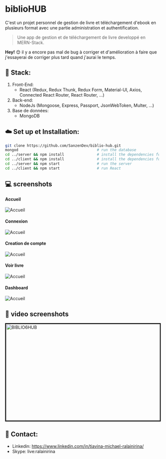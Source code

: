 # biblioHUB
C'est un projet personnel de gestion de livre et téléchargement d'ebook en plusieurs format avec une partie administration et authentification.
> Une app de gestion et de téléchargement de livre developpé en MERN-Stack.

**Hey!** :blush: il y a encore pas mal de bug à corriger et d'amélioration à faire que j'essayerai de corriger plus tard quand j'aurai le temps.

## :file_folder: Stack:
 1. Front-End:
     * React (Redux, Redux Thunk, Redux Form, Material-UI, Axios, Connected React Router, React Router, ...)
 2. Back-end:
     * NodeJs (Mongoose, Express, Passport, JsonWebToken, Multer, ...)
 3. Base de données:
     * MongoDB

## :cloud: Set up et Installation:
```sh
git clone https://github.com/SanzenDev/biblio-hub.git
mongod                                    # run the database
cd ../server && npm install               # install the dependencies for the server
cd ../client && npm install               # install the dependencies for the client
cd ../server && npm start                 # run the server
cd ../client && npm start                 # run React
```

## :computer: screenshots
#### Accueil
![Accueil](https://bitbucket.org/tiavina30/biblio-hub/src/master/client/public/screenshots/biblio-home.png)

#### Connexion
![Accueil](https://bitbucket.org/tiavina30/biblio-hub/src/master/client/public/screenshots/biblio-login.png)

#### Creation de compte
![Accueil](https://bitbucket.org/tiavina30/biblio-hub/src/master/client/public/screenshots/biblio-signup.png)

#### Voir livre
![Accueil](https://bitbucket.org/tiavina30/biblio-hub/src/master/client/public/screenshots/.png)

#### Dashboard
![Accueil](https://bitbucket.org/tiavina30/biblio-hub/src/master/client/public/screenshots/biblio-admin-dashboard.png)


## :movie_camera: video screenshots
<a href="http://www.youtube.com/watch?feature=player_embedded&v=aP6y6IWwwOI
" target="_blank"><img src="http://img.youtube.com/vi/aP6y6IWwwOI/0.jpg" 
alt="BIBLIO6HUB" width="560" height="315" border="3" /></a>

## :boy: Contact:
- Linkedin: https://www.linkedin.com/in/tiavina-michael-ralainirina/
- Skype: live:ralainirina
